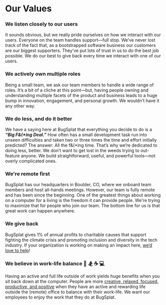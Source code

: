 # Our Values

### We listen closely to our users

It sounds obvious, but we really pride ourselves on how we interact with our users. Everyone on the team handles support—full stop. We’ve never lost track of the fact that, as a bootstrapped software business our customers are our biggest supporters. They’ve put lots of trust in us to do the best job possible. We do our best to give back every time we interact with one of our users.

### We actively own multiple roles

Being a small team, we ask our team members to handle a wide range of roles. It’s a bit of a cliche at this point—but, having people owning and understanding multiple facets of the product and business leads to a huge bump in innovation, engagement, and personal growth. We wouldn’t have it any other way.

### We do less, and do it better

We have a saying here at BugSplat that everything you decide to do is a _**“Big F&\(\*ing Deal.”**_ How often has a small development task run into unseen difficulties and taken two or three times the time and effort initially predicted? The answer: All the f&\(\*ing time. That’s why we’re dedicated to doing less, better. We don’t want to get lost in the weeds trying to out-feature anyone. We build straightforward, useful, and powerful tools—not overly complicated ones.

### We're remote first

BugSplat has our headquarters in Boulder, CO, where we onboard team members and host all-hands meetings. However, our team is fully remote and has been since the beginning. One of the greatest things about working on a computer for a living is the freedom it can provide people. We're trying to maximize that for people who join our team. The bottom line for us is that great work can happen anywhere.

### We give back

BugSplat gives 1% of annual profits to charitable causes that support fighting the climate crisis and promoting inclusion and diversity in the tech industry.  If your organization is working on making an impact here, [we’d love to help](../../administration/plans-and-pricing/free-plans-from-bugsplat/good-causes.md)!

### We believe in work-life balance 🚵 🏂 ☕ 💻 

Having an active and full life outside of work yields huge benefits when you sit back down at the computer.  People are more [creative, relaxed, focused, productive, and positive](https://hbr.org/2015/08/the-research-is-clear-long-hours-backfire-for-people-and-for-companies) when they have an active and rewarding life outside the \(remote\) office to balance with their work-life. We want our employees to enjoy the work that they do at BugSplat.





